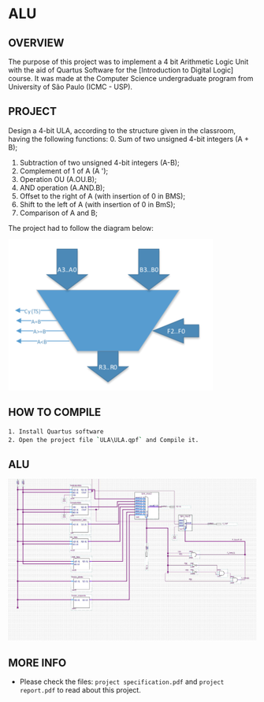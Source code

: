 # ALU

OVERVIEW
--------------------------------------------------
The purpose of this project was to implement a 4 bit Arithmetic Logic Unit with the aid of Quartus Software for the [Introduction to Digital Logic] course. It was made at the Computer Science undergraduate program from University of São Paulo (ICMC - USP).

PROJECT
--------------------------------------------------
Design a 4-bit ULA, according to the structure given in the classroom, having the following functions:
0. Sum of two unsigned 4-bit integers (A + B);
1. Subtraction of two unsigned 4-bit integers (A-B);
2. Complement of 1 of A (A ');
3. Operation OU (A.OU.B);
4. AND operation (A.AND.B);
5. Offset to the right of A (with insertion of 0 in BMS);
6. Shift to the left of A (with insertion of 0 in BmS);
7. Comparison of A and B;

The project had to follow the diagram below:

![Screenshot 1](img/img1.png)

HOW TO COMPILE
--------------------------------------------------
```bash
1. Install Quartus software 
2. Open the project file `ULA\ULA.qpf` and Compile it.
```

ALU
--------------------------------------------------
![Screenshot 2](img/img2.jpg)


MORE INFO
--------------------------------------------------
* Please check the files: `project specification.pdf` and `project report.pdf` to read about this project.
